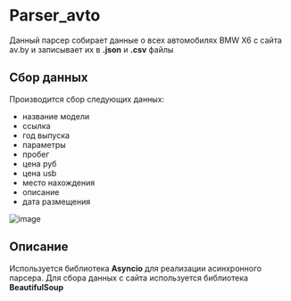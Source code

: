 # Parser_avto

Данный парсер собирает данные о всех автомобилях BMW X6 с сайта av.by и записывает их в **.json** и **.csv** файлы

## Сбор данных

Производится сбор следующих данных:
- название модели
- ссылка
- год выпуска
- параметры
- пробег
- цена руб
- цена usb
- место нахождения
- описание
- дата размещения
  
![image](https://github.com/Nastassia2334/Parser_avto/assets/122525312/4589841c-4079-4c83-974c-8fb33d10da7d)


## Описание

Используется библиотека **Asyncio** для реализации асинхронного парсера. Для сбора данных с сайта используется библиотека **BeautifulSoup**
